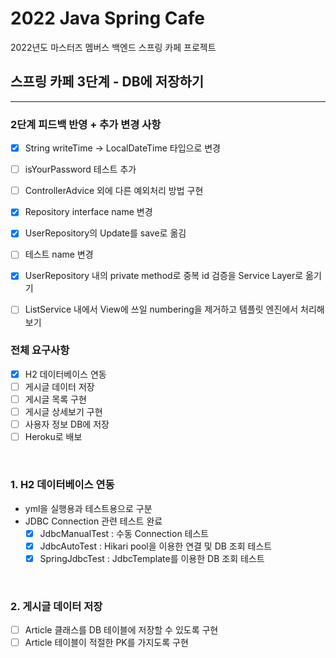 # 2022 Java Spring Cafe

2022년도 마스터즈 멤버스 백엔드 스프링 카페 프로젝트

## 스프링 카페 3단계 - DB에 저장하기

---

### 2단계 피드백 반영 + 추가 변경 사항

- [X] String writeTime -> LocalDateTime 타입으로 변경
- [ ] isYourPassword 테스트 추가
- [ ] ControllerAdvice 외에 다른 예외처리 방법 구현
- [X] Repository interface name 변경
- [X] UserRepository의 Update를 save로 옮김
- [ ] 테스트 name 변경
- [X] UserRepository 내의 private method로 중복 id 검증을 Service Layer로 옮기기
- [ ] ListService 내에서 View에 쓰일 numbering을 제거하고 템플릿 엔진에서 처리해보기


### 전체 요구사항

- [X] H2 데이터베이스 연동
- [ ] 게시글 데이터 저장
- [ ] 게시글 목록 구현
- [ ] 게시글 상세보기 구현
- [ ] 사용자 정보 DB에 저장
- [ ] Heroku로 배보

<br>

### 1. H2 데이터베이스 연동 

- yml을 실행용과 테스트용으로 구분
- JDBC Connection 관련 테스트 완료
  - [X] JdbcManualTest : 수동 Connection 테스트
  - [X] JdbcAutoTest : Hikari pool을 이용한 연결 및 DB 조회 테스트
  - [X] SpringJdbcTest : JdbcTemplate를 이용한 DB 조회 테스트

<br>

### 2. 게시글 데이터 저장

- [ ] Article 클래스를 DB 테이블에 저장할 수 있도록 구현
- [ ] Article 테이블이 적절한 PK를 가지도록 구현
